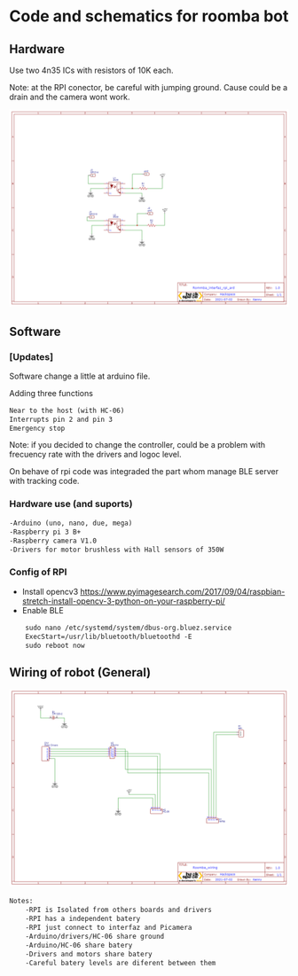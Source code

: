 # Code and schematics for roomba bot

## Hardware

Use two 4n35 ICs with resistors of 10K each.

Note:  at the RPI conector, be careful with jumping ground. Cause could be a drain and the camera wont work.

![schematic](hardware/Iterfaz.png)

## Software

### [Updates]

Software change a little at arduino file. 

Adding three functions 

    Near to the host (with HC-06)
    Interrupts pin 2 and pin 3
    Emergency stop

Note: if you decided to change the controller, could be a problem with frecuency rate with the drivers and logoc level.

On behave of rpi code was integraded the part whom manage BLE server with tracking code.

### Hardware use (and suports)

    -Arduino (uno, nano, due, mega)
    -Raspberry pi 3 B+
    -Raspberry camera V1.0
    -Drivers for motor brushless with Hall sensors of 350W 

### Config of RPI

- Install opencv3
https://www.pyimagesearch.com/2017/09/04/raspbian-stretch-install-opencv-3-python-on-your-raspberry-pi/ 
- Enable BLE

```
    sudo nano /etc/systemd/system/dbus-org.bluez.service
    ExecStart=/usr/lib/bluetooth/bluetoothd -E
    sudo reboot now
```

## Wiring of robot (General)

![schematic](hardware/Bot_wiring.png)

    Notes: 
        -RPI is Isolated from others boards and drivers
        -RPI has a independent batery
        -RPI just connect to interfaz and Picamera
        -Arduino/drivers/HC-06 share ground
        -Arduino/HC-06 share batery
        -Drivers and motors share batery
        -Careful batery levels are diferent between them